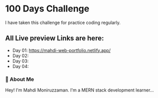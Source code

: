
# 100 Days Challenge

I have taken this challenge for practice coding regularly.


## All Live preview Links are here:

- Day 01: https://mahdi-web-portfolio.netlify.app/
- Day 02: 
- Day 03: 
- Day 04: 


### 🚀 About Me
Hey! I'm Mahdi Moniruzzaman. I'm a MERN stack development learner...

